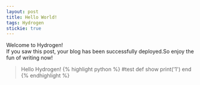 ```yaml
---
layout: post
title: Hello World!
tags: Hydrogen
stickie: true
---
```


Welcome to Hydrogen!<br>If you saw this post, your blog has been successfully deployed.So enjoy the fun of writing now!

> Hello Hydrogen!
{% highlight python %}
#test
def show
  print('1')
end
{% endhighlight %}

